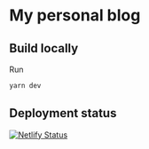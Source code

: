 # My personal blog

## Build locally

Run 

```bash
yarn dev
```

## Deployment status

[![Netlify Status](https://api.netlify.com/api/v1/badges/a5b9bdfc-40ec-44c0-a151-def1c6462f11/deploy-status)](https://app.netlify.com/sites/amazing-booth-a25b1b/deploys)